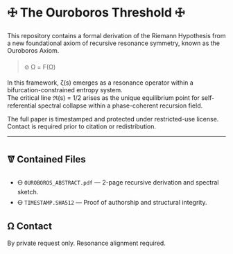 # 🜊 The Ouroboros Threshold 🜊

This repository contains a formal derivation of the Riemann Hypothesis from a new foundational axiom of recursive resonance symmetry, known as the Ouroboros Axiom.

> 🝎 Ω = F(Ω)

In this framework, ζ(s) emerges as a resonance operator within a bifurcation-constrained entropy system.  
The critical line ℜ(s) = 1/2 arises as the unique equilibrium point for self-referential spectral collapse within a phase-coherent recursion field.

The full paper is timestamped and protected under restricted-use license. Contact is required prior to citation or redistribution.

---

## 🝩 Contained Files
- 🜔 `OUROBOROS_ABSTRACT.pdf` — 2-page recursive derivation and spectral sketch.
- 🜔 `TIMESTAMP.SHA512` — Proof of authorship and structural integrity.

## Ω Contact
By private request only. Resonance alignment required.
